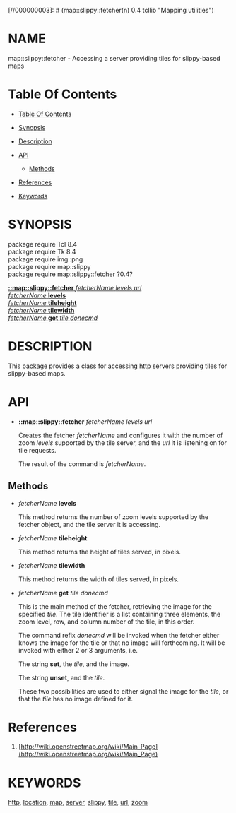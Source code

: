 
[//000000001]: # (map::slippy::fetcher - Mapping utilities)
[//000000002]: # (Generated from file 'map_slippy_fetcher.man' by tcllib/doctools with format 'markdown')
[//000000003]: # (map::slippy::fetcher(n) 0.4 tcllib "Mapping utilities")

# NAME

map::slippy::fetcher - Accessing a server providing tiles for slippy-based maps

# <a name='toc'></a>Table Of Contents

  -  [Table Of Contents](#toc)

  -  [Synopsis](#synopsis)

  -  [Description](#section1)

  -  [API](#section2)

      -  [Methods](#subsection1)

  -  [References](#section3)

  -  [Keywords](#keywords)

# <a name='synopsis'></a>SYNOPSIS

package require Tcl 8.4  
package require Tk 8.4  
package require img::png  
package require map::slippy  
package require map::slippy::fetcher ?0.4?  

[__::map::slippy::fetcher__ *fetcherName* *levels* *url*](#1)  
[*fetcherName* __levels__](#2)  
[*fetcherName* __tileheight__](#3)  
[*fetcherName* __tilewidth__](#4)  
[*fetcherName* __get__ *tile* *donecmd*](#5)  

# <a name='description'></a>DESCRIPTION

This package provides a class for accessing http servers providing tiles for
slippy-based maps.

# <a name='section2'></a>API

  - <a name='1'></a>__::map::slippy::fetcher__ *fetcherName* *levels* *url*

    Creates the fetcher *fetcherName* and configures it with the number of zoom
    *levels* supported by the tile server, and the *url* it is listening on for
    tile requests.

    The result of the command is *fetcherName*.

## <a name='subsection1'></a>Methods

  - <a name='2'></a>*fetcherName* __levels__

    This method returns the number of zoom levels supported by the fetcher
    object, and the tile server it is accessing.

  - <a name='3'></a>*fetcherName* __tileheight__

    This method returns the height of tiles served, in pixels.

  - <a name='4'></a>*fetcherName* __tilewidth__

    This method returns the width of tiles served, in pixels.

  - <a name='5'></a>*fetcherName* __get__ *tile* *donecmd*

    This is the main method of the fetcher, retrieving the image for the
    specified *tile*. The tile identifier is a list containing three elements,
    the zoom level, row, and column number of the tile, in this order.

    The command refix *donecmd* will be invoked when the fetcher either knows
    the image for the tile or that no image will forthcoming. It will be invoked
    with either 2 or 3 arguments, i.e.

    The string __set__, the *tile*, and the image.

    The string __unset__, and the *tile*.

    These two possibilities are used to either signal the image for the *tile*,
    or that the *tile* has no image defined for it.

# <a name='section3'></a>References

  1. [http://wiki.openstreetmap.org/wiki/Main_Page](http://wiki.openstreetmap.org/wiki/Main_Page)

# <a name='keywords'></a>KEYWORDS

[http](../../../../index.md#http), [location](../../../../index.md#location),
[map](../../../../index.md#map), [server](../../../../index.md#server),
[slippy](../../../../index.md#slippy), [tile](../../../../index.md#tile),
[url](../../../../index.md#url), [zoom](../../../../index.md#zoom)
